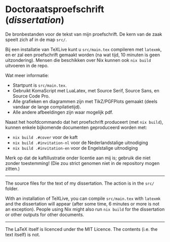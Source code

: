 # Doctoraatsproefschrift (_dissertation_)

De bronbestanden voor de tekst van mijn proefschrift.
De kern van de zaak speelt zich af in de map `src/`.

Bij een installatie van TeXLive kunt u `src/main.tex` compileren met `latexmk`, en er zal een proefschrift gemaakt worden (na wat tijd, 10 minuten is geen uitzondering).
Mensen die beschikken over Nix kunnen ook `nix build` uitvoeren in de repo.

Wat meer informatie:

- Startpunt is `src/main.tex`.
- Gebruikt KomaScript met LuaLatex, met Source Serif, Source Sans, en Source Code Pro.
- Alle grafieken en diagrammen zijn met TikZ/PGFPlots gemaakt (deels vandaar de lange compilatietijd).
- Alle andere afbeeldingen zijn waar mogelijk pdf.

Naast het hoofdcommando dat het proefschrift produceert (met `nix build`), kunnen enkele bijkomende documenten geproduceerd worden met:

- `nix build .#cover` voor de kaft
- `nix build .#invitation-nl` voor de Nederlandstalige uitnodiging
- `nix build .#invitation-en` voor de Engelstalige uitnodiging

Merk op dat de kaftillustratie onder licentie aan mij is; gebruik die niet zonder toestemming!
(Die zou strict genomen niet in de repository mogen zitten.)

----

The source files for the text of my dissertation.
The action is in the `src/` folder.

With an installation of TeXLive, you can compile `src/main.tex` with `latexmk` and the dissertation will appear (after some time, 6 minutes or more is not an exception).
People using Nix might also run `nix build` for the dissertation or other outputs for other documents.

----

The LaTeX itself is licenced under the MIT Licence.
The contents (i.e. the text itself) is not.
